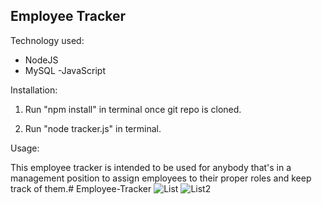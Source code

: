 ## Employee Tracker

Technology used:

- NodeJS
- MySQL
-JavaScript

Installation: 

1. Run "npm install" in terminal once git repo is cloned.

2. Run "node tracker.js" in terminal.

Usage:

This employee tracker is intended to be used for anybody that's in a management position to assign employees to their proper roles and keep track of them.# Employee-Tracker
![List](https://user-images.githubusercontent.com/111706382/203476399-343fc39a-cc75-4140-b460-b7b222465c61.png)
![List2](https://user-images.githubusercontent.com/111706382/203476408-f4119dde-1e04-4f70-8875-408acd4a511b.png)
